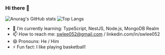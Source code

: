 ### Hi there 👋

![Anurag's GitHub stats](https://github-readme-stats.vercel.app/api?username=swlee052&show_icons=true&theme=tokyonight)
![Top Langs](https://github-readme-stats.vercel.app/api/top-langs/?username=swlee052&layout=compact&theme=tokyonight)

- 🌱 I’m currently learning: TypeScript, NestJS, Node.js, MongoDB Realm
- 📫 How to reach me: swlee052@gmail.com / linkedin.com/in/swlee052
- 😄 Pronouns: He / Him
- ⚡ Fun fact: I like playing basketball!

<!--
**swlee052/swlee052** is a ✨ _special_ ✨ repository because its `README.md` (this file) appears on your GitHub profile.
Here are some ideas to get you started:
- 🔭 I’m currently working on: Backend Server of an Actuarial Software
- 👯 I’m looking to collaborate on ...
- 🤔 I’m looking for help with ...
- 💬 Ask me about ... 
-->
